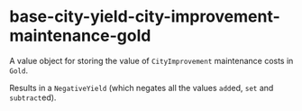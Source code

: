 # base-city-yield-city-improvement-maintenance-gold

A value object for storing the value of `CityImprovement` maintenance costs in `Gold`.

Results in a `NegativeYield` (which negates all the values `add`ed, `set` and `subtract`ed).
